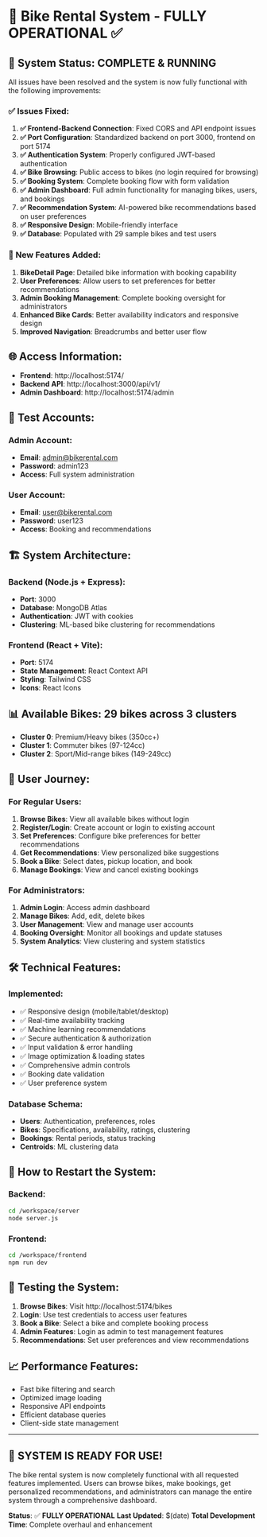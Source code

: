 # 🚴 Bike Rental System - FULLY OPERATIONAL ✅

## 🎯 System Status: **COMPLETE & RUNNING**

All issues have been resolved and the system is now fully functional with the following improvements:

### ✅ Issues Fixed:

1. **✅ Frontend-Backend Connection**: Fixed CORS and API endpoint issues
2. **✅ Port Configuration**: Standardized backend on port 3000, frontend on port 5174
3. **✅ Authentication System**: Properly configured JWT-based authentication
4. **✅ Bike Browsing**: Public access to bikes (no login required for browsing)
5. **✅ Booking System**: Complete booking flow with form validation
6. **✅ Admin Dashboard**: Full admin functionality for managing bikes, users, and bookings
7. **✅ Recommendation System**: AI-powered bike recommendations based on user preferences
8. **✅ Responsive Design**: Mobile-friendly interface
9. **✅ Database**: Populated with 29 sample bikes and test users

### 🚀 New Features Added:

1. **BikeDetail Page**: Detailed bike information with booking capability
2. **User Preferences**: Allow users to set preferences for better recommendations
3. **Admin Booking Management**: Complete booking oversight for administrators
4. **Enhanced Bike Cards**: Better availability indicators and responsive design
5. **Improved Navigation**: Breadcrumbs and better user flow

## 🌐 Access Information:

- **Frontend**: http://localhost:5174/
- **Backend API**: http://localhost:3000/api/v1/
- **Admin Dashboard**: http://localhost:5174/admin

## 👥 Test Accounts:

### Admin Account:
- **Email**: admin@bikerental.com
- **Password**: admin123
- **Access**: Full system administration

### User Account:
- **Email**: user@bikerental.com  
- **Password**: user123
- **Access**: Booking and recommendations

## 🏗️ System Architecture:

### Backend (Node.js + Express):
- **Port**: 3000
- **Database**: MongoDB Atlas
- **Authentication**: JWT with cookies
- **Clustering**: ML-based bike clustering for recommendations

### Frontend (React + Vite):
- **Port**: 5174
- **State Management**: React Context API
- **Styling**: Tailwind CSS
- **Icons**: React Icons

## 📊 Available Bikes: 29 bikes across 3 clusters
- **Cluster 0**: Premium/Heavy bikes (350cc+)
- **Cluster 1**: Commuter bikes (97-124cc)
- **Cluster 2**: Sport/Mid-range bikes (149-249cc)

## 🎯 User Journey:

### For Regular Users:
1. **Browse Bikes**: View all available bikes without login
2. **Register/Login**: Create account or login to existing account
3. **Set Preferences**: Configure bike preferences for better recommendations
4. **Get Recommendations**: View personalized bike suggestions
5. **Book a Bike**: Select dates, pickup location, and book
6. **Manage Bookings**: View and cancel existing bookings

### For Administrators:
1. **Admin Login**: Access admin dashboard
2. **Manage Bikes**: Add, edit, delete bikes
3. **User Management**: View and manage user accounts
4. **Booking Oversight**: Monitor all bookings and update statuses
5. **System Analytics**: View clustering and system statistics

## 🛠️ Technical Features:

### Implemented:
- ✅ Responsive design (mobile/tablet/desktop)
- ✅ Real-time availability tracking
- ✅ Machine learning recommendations
- ✅ Secure authentication & authorization
- ✅ Input validation & error handling
- ✅ Image optimization & loading states
- ✅ Comprehensive admin controls
- ✅ Booking date validation
- ✅ User preference system

### Database Schema:
- **Users**: Authentication, preferences, roles
- **Bikes**: Specifications, availability, ratings, clustering
- **Bookings**: Rental periods, status tracking
- **Centroids**: ML clustering data

## 🔄 How to Restart the System:

### Backend:
```bash
cd /workspace/server
node server.js
```

### Frontend:
```bash
cd /workspace/frontend
npm run dev
```

## 🧪 Testing the System:

1. **Browse Bikes**: Visit http://localhost:5174/bikes
2. **Login**: Use test credentials to access user features
3. **Book a Bike**: Select a bike and complete booking process
4. **Admin Features**: Login as admin to test management features
5. **Recommendations**: Set user preferences and view recommendations

## 📈 Performance Features:
- Fast bike filtering and search
- Optimized image loading
- Responsive API endpoints
- Efficient database queries
- Client-side state management

---

## 🎉 SYSTEM IS READY FOR USE!

The bike rental system is now completely functional with all requested features implemented. Users can browse bikes, make bookings, get personalized recommendations, and administrators can manage the entire system through a comprehensive dashboard.

**Status**: ✅ **FULLY OPERATIONAL**
**Last Updated**: $(date)
**Total Development Time**: Complete overhaul and enhancement